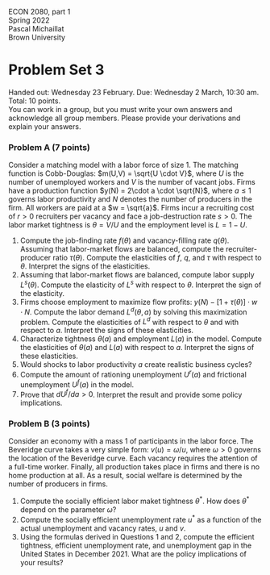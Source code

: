 ECON 2080, part 1  
Spring 2022  
Pascal Michaillat  
Brown University

# Problem Set 3

Handed out: Wednesday 23 February. Due: Wednesday 2 March, 10:30 am.  
Total: 10 points.  
You can work in a group, but you must write your own answers and acknowledge all group members. Please provide your derivations and explain your answers.

### Problem A (7 points)

Consider a matching model with a labor force of size $1$. The matching function is  Cobb-Douglas:  $m(U,V) = \sqrt{U \cdot V}$, where $U$ is the number of unemployed workers and $V$ is the number of vacant jobs. Firms have a production function $y(N) = 2\cdot a \cdot \sqrt{N}$, where $a \leq 1$ governs labor productivity and $N$ denotes the number of producers in the firm. All workers are paid at a $w = \sqrt{a}$. Firms incur a recruiting cost of $r > 0$ recruiters per vacancy and face a job-destruction rate $s > 0$. The labor market tightness is $\theta = V/U$ and the employment level is $L=1 - U$.

1. Compute the job-finding rate $f(\theta)$ and vacancy-filling rate $q(\theta)$. Assuming that labor-market flows are balanced, compute the recruiter-producer ratio $\tau(\theta)$. Compute the elasticities of $f$, $q$, and $\tau$ with respect to $\theta$. Interpret the signs of the elasticities.
2. Assuming that labor-market flows are balanced, compute labor supply $L^s(\theta)$. Compute the elasticity of $L^s$ with respect to $\theta$. Interpret the sign of the elasticity.
3. Firms choose employment to maximize flow profits: $y(N) - [1+\tau(\theta)] \cdot w \cdot N$. Compute the labor demand $L^d(\theta,a)$ by solving this maximization problem. Compute the elasticities of $L^d$ with respect to $\theta$ and with respect to $a$. Interpret the signs of these elasticities.
4. Characterize tightness $\theta(a)$ and employment $L(a)$ in the model. Compute the elasticities of $\theta(a)$ and $L(a)$ with respect to $a$. Interpret the signs of these elasticities. 
5.  Would shocks to labor productivity $a$ create realistic business cycles?
6. Compute the amount of rationing unemployment $U^r(a)$ and frictional unemployment $U^f(a)$ in the model.
7. Prove that $dU^f/da > 0$. Interpret the result and provide some policy implications.

### Problem B (3 points)

Consider an economy with a mass 1 of participants in the labor force. The Beveridge curve takes a very simple form: $v(u) = \omega/u$, where $\omega>0$ governs the location of the Beveridge curve. Each vacancy requires the attention of a full-time worker. Finally, all production takes place in firms and there is no home production at all. As a result, social welfare is determined by the number of producers in firms.

1. Compute the socially efficient labor maket tightness $\theta^{*}$. How does $\theta^{*}$ depend on the parameter $\omega$?
2. Compute the socially efficient unemployment rate $u^{*}$ as a function of the actual unemployment and vacancy rates, $u$ and $v$.
3. Using the formulas derived in Questions 1 and 2, compute the efficient tightness, efficient unemployment rate, and unemployment gap in the United States in December 2021. What are the policy implications of your results?

